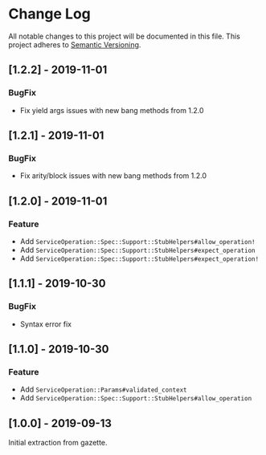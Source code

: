 # Change Log
All notable changes to this project will be documented in this file.
This project adheres to [Semantic Versioning](http://semver.org/).

## [1.2.2] - 2019-11-01

### BugFix
- Fix yield args issues with new bang methods from 1.2.0

## [1.2.1] - 2019-11-01

### BugFix
- Fix arity/block issues with new bang methods from 1.2.0

## [1.2.0] - 2019-11-01

### Feature
- Add `ServiceOperation::Spec::Support::StubHelpers#allow_operation!`
- Add `ServiceOperation::Spec::Support::StubHelpers#expect_operation`
- Add `ServiceOperation::Spec::Support::StubHelpers#expect_operation!`

## [1.1.1] - 2019-10-30

### BugFix
- Syntax error fix

## [1.1.0] - 2019-10-30

### Feature
- Add `ServiceOperation::Params#validated_context`
- Add `ServiceOperation::Spec::Support::StubHelpers#allow_operation`

## [1.0.0] - 2019-09-13

Initial extraction from gazette.
